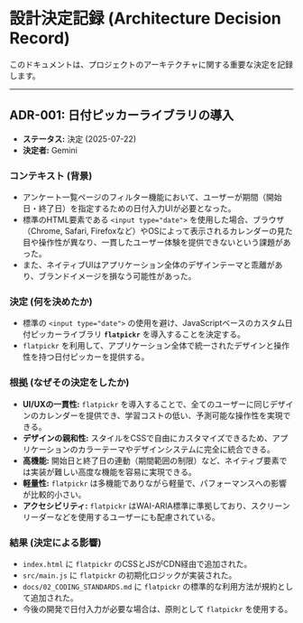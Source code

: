 # 設計決定記録 (Architecture Decision Record)

このドキュメントは、プロジェクトのアーキテクチャに関する重要な決定を記録します。

---

## ADR-001: 日付ピッカーライブラリの導入

-   **ステータス:** 決定 (2025-07-22)
-   **決定者:** Gemini

### コンテキスト (背景)

-   アンケート一覧ページのフィルター機能において、ユーザーが期間（開始日・終了日）を指定するための日付入力UIが必要となった。
-   標準のHTML要素である `<input type="date">` を使用した場合、ブラウザ（Chrome, Safari, Firefoxなど）やOSによって表示されるカレンダーの見た目や操作性が異なり、一貫したユーザー体験を提供できないという課題があった。
-   また、ネイティブUIはアプリケーション全体のデザインテーマと乖離があり、ブランドイメージを損なう可能性があった。

### 決定 (何を決めたか)

-   標準の `<input type="date">` の使用を避け、JavaScriptベースのカスタム日付ピッカーライブラリ **`flatpickr`** を導入することを決定する。
-   `flatpickr` を利用して、アプリケーション全体で統一されたデザインと操作性を持つ日付ピッカーを提供する。

### 根拠 (なぜその決定をしたか)

-   **UI/UXの一貫性:** `flatpickr` を導入することで、全てのユーザーに同じデザインのカレンダーを提供でき、学習コストの低い、予測可能な操作性を実現できる。
-   **デザインの親和性:** スタイルをCSSで自由にカスタマイズできるため、アプリケーションのカラーテーマやデザインシステムに完全に統合できる。
-   **高機能:** 開始日と終了日の連動（期間範囲の制限）など、ネイティブ要素では実装が難しい高度な機能を容易に実現できる。
-   **軽量性:** `flatpickr` は多機能でありながら軽量で、パフォーマンスへの影響が比較的小さい。
-   **アクセシビリティ:** `flatpickr` はWAI-ARIA標準に準拠しており、スクリーンリーダーなどを使用するユーザーにも配慮されている。

### 結果 (決定による影響)

-   `index.html` に `flatpickr` のCSSとJSがCDN経由で追加された。
-   `src/main.js` に `flatpickr` の初期化ロジックが実装された。
-   `docs/02_CODING_STANDARDS.md` に `flatpickr` の標準的な利用方法が規約として追加された。
-   今後の開発で日付入力が必要な場合は、原則として `flatpickr` を使用する。
